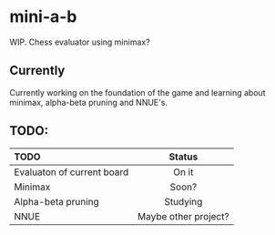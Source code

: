 # mini-a-b

WIP. Chess evaluator using minimax?

## Currently

Currently working on the foundation of the game and learning about minimax, alpha-beta pruning and NNUE's.

## TODO:

| **TODO**                   | **Status**           |
| :------------------------- | :------------------: |
| Evaluaton of current board | On it                |
| Minimax                    | Soon?                |
| Alpha-beta pruning         | Studying             |
| NNUE                       | Maybe other project? |
